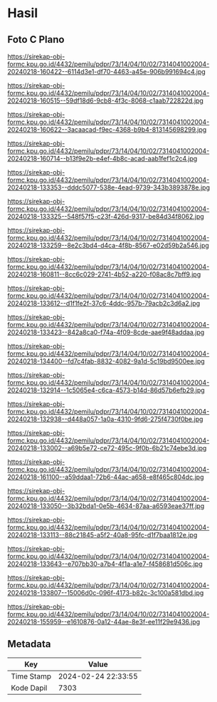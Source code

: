 # Hasil

## Foto C Plano

https://sirekap-obj-formc.kpu.go.id/4432/pemilu/pdpr/73/14/04/10/02/7314041002004-20240218-160422--6114d3e1-df70-4463-a45e-906b991694c4.jpg

https://sirekap-obj-formc.kpu.go.id/4432/pemilu/pdpr/73/14/04/10/02/7314041002004-20240218-160515--59df18d6-9cb8-4f3c-8068-c1aab722822d.jpg

https://sirekap-obj-formc.kpu.go.id/4432/pemilu/pdpr/73/14/04/10/02/7314041002004-20240218-160622--3acaacad-f9ec-4368-b9b4-813145698299.jpg

https://sirekap-obj-formc.kpu.go.id/4432/pemilu/pdpr/73/14/04/10/02/7314041002004-20240218-160714--b13f9e2b-e4ef-4b8c-acad-aab1fef1c2c4.jpg

https://sirekap-obj-formc.kpu.go.id/4432/pemilu/pdpr/73/14/04/10/02/7314041002004-20240218-133353--dddc5077-538e-4ead-9739-343b3893878e.jpg

https://sirekap-obj-formc.kpu.go.id/4432/pemilu/pdpr/73/14/04/10/02/7314041002004-20240218-133325--548f57f5-c23f-426d-9317-be84d34f8062.jpg

https://sirekap-obj-formc.kpu.go.id/4432/pemilu/pdpr/73/14/04/10/02/7314041002004-20240218-133259--8e2c3bd4-d4ca-4f8b-8567-e02d59b2a546.jpg

https://sirekap-obj-formc.kpu.go.id/4432/pemilu/pdpr/73/14/04/10/02/7314041002004-20240218-160811--8cc6c029-2741-4b52-a220-f08ac8c7bff9.jpg

https://sirekap-obj-formc.kpu.go.id/4432/pemilu/pdpr/73/14/04/10/02/7314041002004-20240218-133612--d1f1fe2f-37c6-4ddc-957b-79acb2c3d6a2.jpg

https://sirekap-obj-formc.kpu.go.id/4432/pemilu/pdpr/73/14/04/10/02/7314041002004-20240218-133423--842a8ca0-f74a-4f09-8cde-aae9f48addaa.jpg

https://sirekap-obj-formc.kpu.go.id/4432/pemilu/pdpr/73/14/04/10/02/7314041002004-20240218-134400--fd7c4fab-8832-4082-9a1d-5c19bd9500ee.jpg

https://sirekap-obj-formc.kpu.go.id/4432/pemilu/pdpr/73/14/04/10/02/7314041002004-20240218-132914--1c5065e4-c6ca-4573-b14d-86d57b6efb29.jpg

https://sirekap-obj-formc.kpu.go.id/4432/pemilu/pdpr/73/14/04/10/02/7314041002004-20240218-132938--d448a057-1a0a-4310-9fd6-275f4730f0be.jpg

https://sirekap-obj-formc.kpu.go.id/4432/pemilu/pdpr/73/14/04/10/02/7314041002004-20240218-133002--a69b5e72-ce72-495c-9f0b-6b21c74ebe3d.jpg

https://sirekap-obj-formc.kpu.go.id/4432/pemilu/pdpr/73/14/04/10/02/7314041002004-20240218-161100--a59ddaa1-72b6-44ac-a658-e8f465c804dc.jpg

https://sirekap-obj-formc.kpu.go.id/4432/pemilu/pdpr/73/14/04/10/02/7314041002004-20240218-133050--3b32bda1-0e5b-4634-87aa-a6593eae37ff.jpg

https://sirekap-obj-formc.kpu.go.id/4432/pemilu/pdpr/73/14/04/10/02/7314041002004-20240218-133113--88c21845-a5f2-40a8-95fc-d1f7baa1812e.jpg

https://sirekap-obj-formc.kpu.go.id/4432/pemilu/pdpr/73/14/04/10/02/7314041002004-20240218-133643--e707bb30-a7b4-4f1a-a1e7-f458681d506c.jpg

https://sirekap-obj-formc.kpu.go.id/4432/pemilu/pdpr/73/14/04/10/02/7314041002004-20240218-133807--15006d0c-096f-4173-b82c-3c100a581dbd.jpg

https://sirekap-obj-formc.kpu.go.id/4432/pemilu/pdpr/73/14/04/10/02/7314041002004-20240218-155959--e1610876-0a12-44ae-8e3f-ee11f29e9436.jpg


## Metadata

| Key        | Value               |
| ---------- | ------------------- |
| Time Stamp | 2024-02-24 22:33:55 |
| Kode Dapil | 7303                |



